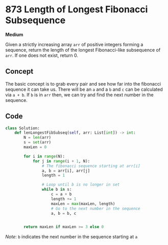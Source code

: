 # 873 Length of Longest Fibonacci Subsequence

**Medium**

Given a strictly increasing array `arr` of positive integers forming a sequence, return the length of the longest Fibonacci-like subsequence of `arr`. If one does not exist, return 0.

## Concept

The basic concept is to grab every pair and see how far into the fibonacci sequence it can take us. There will be an `a` and a `b` and `c` can be calculated via `a + b`. If `b` is in `arr` then, we can try and find the next number in the sequence.

## Code

```python
class Solution:
    def lenLongestFibSubseq(self, arr: List[int]) -> int:
        N = len(arr)
        s = set(arr)
        maxLen = 0

        for i in range(N):
            for j in range(i + 1, N):
                # The fibonacci sequence starting at arr[i]
                a, b = arr[i], arr[j]
                length = 1

                # Loop until b is no longer in set
                while b in s:
                    c = a + b
                    length += 1
                    maxLen = max(maxLen, length)
                    # Go to the next number in the sequence
                    a, b = b, c


        return maxLen if maxLen >= 3 else 0
```

_Note_: `b` indicates the next number in the sequence starting at `a`
